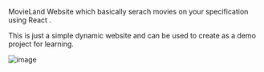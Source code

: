 MovieLand Website which basically serach movies on your specification using React .

This is just a simple dynamic website and can be used to create as a demo project for learning.

![image](https://user-images.githubusercontent.com/55350150/182435394-802f483d-2d72-4d3c-9943-f0cc04aecf0b.png)

